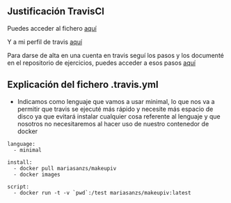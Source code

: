 ## Justificación TravisCI

Puedes acceder al fichero [aquí](https://github.com/mariasanzs/makeupIV/blob/master/.travis.yml)

Y a mi perfil de travis [aquí](https://travis-ci.com/github/mariasanzs)

Para darse de alta en una cuenta en travis seguí los pasos y los documenté en el repositorio de ejercicios, puedes acceder a esos pasos [aquí](https://github.com/mariasanzs/EjerciciosIV/blob/master/hito4/ejer9.md)

## Explicación del fichero .travis.yml

- Indicamos como lenguaje que vamos a usar minimal, lo que nos va a permitir que travis se ejecuté más rápido y necesite más espacio de disco ya que evitará instalar cualquier cosa referente al lenguaje y que nosotros no necesitaremos al hacer uso de nuestro contenedor de docker
~~~
language: 
  - minimal
~~~


~~~
install:
  - docker pull mariasanzs/makeupiv
  - docker images
~~~

~~~
script:
  - docker run -t -v `pwd`:/test mariasanzs/makeupiv:latest
~~~

